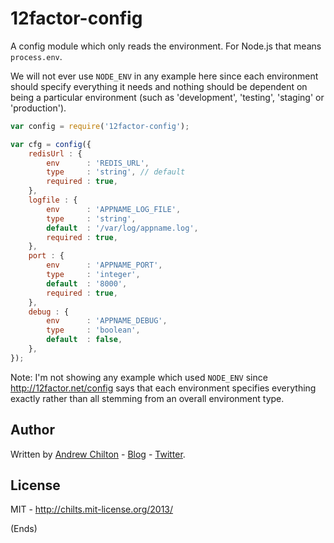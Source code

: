 # 12factor-config #

A config module which only reads the environment. For Node.js that means `process.env`.

We will not ever use `NODE_ENV` in any example here since each environment should specify
everything it needs and nothing should be dependent on being a particular
environment (such as 'development', 'testing', 'staging' or 'production').

```javascript
var config = require('12factor-config');

var cfg = config({
    redisUrl : {
        env      : 'REDIS_URL',
        type     : 'string', // default
        required : true,
    },
    logfile : {
        env      : 'APPNAME_LOG_FILE',
        type     : 'string',
        default  : '/var/log/appname.log',
        required : true,
    },
    port : {
        env      : 'APPNAME_PORT',
        type     : 'integer',
        default  : '8000',
        required : true,
    },
    debug : {
        env      : 'APPNAME_DEBUG',
        type     : 'boolean',
        default  : false,
    },
});
```

Note: I'm not showing any example which used `NODE_ENV` since http://12factor.net/config
says that each environment specifies everything exactly rather than all stemming from an
overall environment type.

## Author ##

Written by [Andrew Chilton](http://chilts.org/) - [Blog](http://chilts.org/blog/) -
[Twitter](https://twitter.com/andychilton).

## License ##

MIT - http://chilts.mit-license.org/2013/

(Ends)
